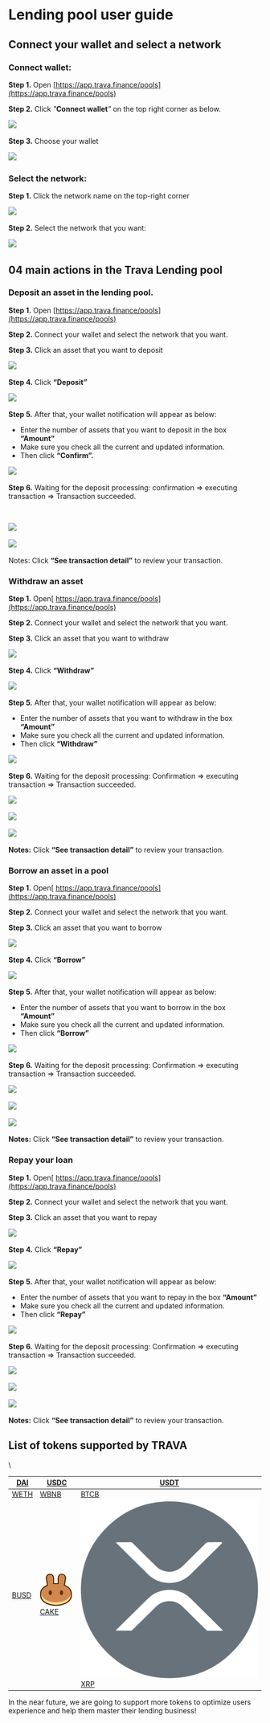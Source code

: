 # Lending pool user guide

## **Connect your wallet and select a network**

### Connect wallet:

**Step 1.** Open [https://app.trava.finance/pools](https://app.trava.finance/pools)

**Step 2.** Click _"_**Connect wallet**_"_ on the top right corner as below.

![](https://lh6.googleusercontent.com/yMP-MbOhDKpBb589CRIC3SxKEhMj-bzPCRzk5hVMRgtVlmcoBPU9grpHq7ud-2c1\_ieNgAh1t4vgBUiwjlEFJohtCX\_x2noA028BM\_hHr4kL1Je9mOOY5Ydu1LwEdQC3naj0DzC0kmfwssS14w)

**Step 3.** Choose your wallet

![](https://lh6.googleusercontent.com/7AdZORb2ypVL6CQSyjV\_9r9oA4QwB4BEH-6afz-ZO\_VDSmZrHXmKLq8QpGqmp3nVnshFhQVdo\_ucX8fbNRQCzV9wMgK3-Yt6Ost\_NIUmNYsvYgJt\_FJH\_Ob5oE-IIJ3TsDfKrj0j9ABd3VLeQA)

### **Select the network:**

**Step 1.** Click the network name on the top-right corner

![](https://lh5.googleusercontent.com/qvCLpm25hkIyIvF3owsoKt9Ho7wntzjdCGdRmY-6jqLO\_NlIArs1Fu0CJ6TLT0HwRo4hj7S4vx4j4ZvaJHlcXz\_tQOJ\_s7WUsExl8rMDY147IabFPQp1693F8i77XgDdxlUaNHcZxRgND1yadw)

**Step 2.** Select the network that you want:

![](https://lh3.googleusercontent.com/KbxhFf2PsRtJBiPpxmfkcuIGah1F52i8HYJzEMIrhq0q81NW7K\_2ex1ACAH\_BSvQXJd9SX-WI4XK-JPWM02b3ouPLmbKT0PQq2xXFOuiuIuMkYqElHgF8qPiCeK166etejlvpZTUr0JJzRnhPg)

## **04 main actions in the Trava Lending pool**

### **Deposit an asset in the lending pool.**

**Step 1.** Open [https://app.trava.finance/pools](https://app.trava.finance/pools)

**Step 2.** Connect your wallet and select the network that you want.

**Step 3.** Click an asset that you want to deposit

![](https://lh6.googleusercontent.com/S-50b5X9uLNG2-GVqnEiT-2VF45uDFTh7RtHIWJv4X3rcj84D4uX5ebJrpKBDM8e8LOfwtmhKS6T6GAqXmwrw0Fwiw4NbCnOawYXd6N348lBDnE6QyTCKydqMyphB-qng5gfhpTE52plwa3NTA)

**Step 4.** Click **“Deposit”**

![](https://lh5.googleusercontent.com/QEnAptztMWKYwp\_HXT87MkjilbnAdn1WFTk9gufrsupHgtIarvZMjMxAGGwE86WCmHWLDibaMdy9R\_GUrJ0iDegpChWqHtlb22taP6Ox2jaVZiu3a11rYqfV7rXgycOYcmiEK1Qr3RQoyjk80w)

**Step 5.** After that, your wallet notification will appear as below:

* Enter the number of assets that you want to deposit in the box **“Amount”**
* Make sure you check all the current and updated information.
* Then click **“Confirm”.**

![](https://lh3.googleusercontent.com/T-Zlp6U2rh\_sjmaMRCR0iaERQyTeyqqAX5KP75lxLKXQqyVqFTdIcPLE0yvJRmezhJhlEwzmv6DwFWadUOADNvW7PeuP8vupVuO15GyTtcGiW4i05AJEylo8OLr4m3\_Wjf\_oEsdBeeVOra-58w)

**Step 6.** Waiting for the deposit processing: confirmation => executing transaction => Transaction succeeded.

<img src="https://lh4.googleusercontent.com/BWjThPFLCVRRy7FKt_AIW2J5WKoIncbsnQSubLRbuOeVJhtfuB13HhHwlC-kDqdKrYOQpjGKCirk5TzI5WTFVs_UPoXloFJBgZsLL_Rmb7TFBNbz_kUU0DerffQw2oPtIpE1eaa-FoTpN_4JSg" alt="" data-size="original">

![](https://lh3.googleusercontent.com/hH5DDW0YZJWuik8BQNiI35v7QlBlWzzScE6JSK33FLe0SyLFSLL7zpLyYAagd5-doPg\_Ina9agbJcT0QqGrGR7V5Qjdv0SRHxq90LoKcLRLtuKhyK\_dpPlPi0nF6h4lBiSs\_3McZ3gsC76ed1g)

![](https://lh5.googleusercontent.com/JICyU0i8MG4hIYeARvcVNzos5vvYwhRZSmHxO2KHZnYO0JlvXgfcVsxHKGmg4tnJuPU-pWpeBwZ7zWJ0ymXoXMvtdftK95MCGoT6sRkDYG89jmccCsgPBgYnOAcJfaFm7YGUY-O8NVrD6S6Zzw)

Notes: Click **“See transaction detail”** to review your transaction.

### **Withdraw an asset**

**Step 1.** Open[ https://app.trava.finance/pools](https://app.trava.finance/pools)

**Step 2.** Connect your wallet and select the network that you want.

**Step 3.** Click an asset that you want to withdraw

![](https://lh3.googleusercontent.com/HTn6iQ4U2\_tVR40qXo0zCLJsC1IEDRGyp\_D-ZCinMUItEdyV0TIeBAC6alTPPXMfMz4aKEf\_WjjPLFUWXHfJe4n\_cfur5rpm2lBpd-xsGoEogFDUvKOWShOTlwrmalkG0MDAG\_pvGGhvIfTdFQ)

**Step 4.** Click **“Withdraw”**

![](https://lh6.googleusercontent.com/FEIs0LgOjJesYC5E2bXC1\_JVZKtc3o3JOvVsZ\_oo1HWcMKsi2LbepKlffopNkofRoCZswurwFlaIdkmwhtOQHd8c4fxoML-h\_9pL8Qq9JFxg9CeBjz4Sp27UGFcIi7dWSRNEUJf7nLkHkxLvEw)

**Step 5.** After that, your wallet notification will appear as below:

* Enter the number of assets that you want to withdraw in the box **“Amount”**
* Make sure you check all the current and updated information.
* Then click **“Withdraw”**

![](https://lh6.googleusercontent.com/mwB8rk3YYZ9d2dYlsHFG8lofI9gdEcbJsGMiCF2aXLgw6ci\_hVmn67Ag\_IycCd2ZsfjGBQ-xWPGXyG\_fhZznCAq-Ys6C6nU80jr\_fDb-ZgicSmGM4jWy7IpTk2MuM0ybI\_RN4Vbazs9b3ibuJQ)

**Step 6.** Waiting for the deposit processing: Confirmation => executing transaction => Transaction succeeded.

![](https://lh5.googleusercontent.com/-Qa5Xi6iClePXpbkdgF0dQIxnnmP3caib\_dfKUXtbD1q00H4n55Z0xIw4BtV7MS4SKtjbTepPeIub6WY62lwr5R0WlPNVEVWFFj79PDYbUnEZA-q\_PgN6Y\_tUPeZw40087Li-4GhYFxpZSRQNw)

![](https://lh5.googleusercontent.com/zIaeVm\_XxfHLoE6spH0UHkrF9HVpnfLgioUz-cBMQUQEYRNilU2lNCrK8mWldbOKFO2qqhDVEfwXnJ3owZSB3JrbgK2Ae7qNBfD3vU7Aqf\_NeotQ76iW2UCUjoXrYo9fcQQKtK\_NhB3Udjojyw)

![](https://lh6.googleusercontent.com/U4z9bt9y7FYgQN91qBfR8vvigRjOjCj9Qyz7nAYP4a3PaE58BfhWAg5eyJ9webqyiOOAn8XftyH\_qtqU8vHcB1B5AOPB5\_IdA8t8\_fUic9a4c3fWzxW2JBBmwvASxPYOoB4vXQ79DO-ygSU5Vw)

**Notes:** Click **“See transaction detail”** to review your transaction.

### **Borrow an asset in a pool**

**Step 1.** Open[ https://app.trava.finance/pools](https://app.trava.finance/pools)

**Step 2.** Connect your wallet and select the network that you want.

**Step 3.** Click an asset that you want to borrow

![](https://lh5.googleusercontent.com/HUCeX6eGPetO2SfvJRWE7iJYNZ-MWAFEX5W8m245LkIKqj8SXHc99fziOjYYlvdU56hERUpyB47aNfHWjsioj-MxzcbzWbsgRkjB\_YQvAYkO\_tr9AknJ4Bm\_xLoGFL7JAkUi\_i0Ci-rS8mjP6w)

**Step 4.** Click **“Borrow”**

![](https://lh3.googleusercontent.com/DsomSJept6usuZrzKyN1Zw7UqnwsFBD2rrfQVlzGXTiM68TyJwlGyHYKYG8VWSdHzF54cNHC7v4rNotp0Or5TknWG4VLgQmPqdGDRtGDN3DLktyHsGs6tz7sffzbL35eULKHwNQiMH-CSz1Bpg)

**Step 5.** After that, your wallet notification will appear as below:

* Enter the number of assets that you want to borrow in the box **“Amount”**
* Make sure you check all the current and updated information.
* Then click  **“Borrow”**

![](https://lh5.googleusercontent.com/uMSBb189Pt8DPIlcm\_FMJhV92o2q3mZtHLgd6qvQhVhm08uD532izOhJ7cexYjSTyi\_Qq4ryCN7B0-GuEWnR41nZ\_h7Ui4zfg5qADI6U7l5y2PL\_GCK88CFqRqeBPatYwyvW0G29djy6j8B4Hg)

**Step 6.** Waiting for the deposit processing: Confirmation => executing transaction => Transaction succeeded.

![](https://lh4.googleusercontent.com/lOOdHtruE7WRpfHxo0fj5\_e-R3T7f7GLkVBPr-IEFMAsc3mW1lYdakWa9mAMzWzjQewb\_ehd8tjU5HY64JiM36R9Q\_f-qw\_s3Qfbn\_m3VJIICyfwkg0uVX04Kc4dBlhGbx\_asKy4Ewyp-MvkLA)

![](https://lh5.googleusercontent.com/v1wX5G7HSUAP5LyK5ZcioSstzP-MahTu-mNKrVN4NSsd8RBHaRhiuGxCEk2\_UkjuvAR\_tV9O0hrC6TpCMe4\_1YyhIEnJaCwxZF7jxgCIenRCgSNrK6FeCcUqrp2ZSV-R7coHpEzTq5vFoWIJVg)

![](https://lh4.googleusercontent.com/\_5hIuUriO85PqFcrUqU7XsSJH1jmZdnQa75E\_NUaGY-sPM8pDZ-OstlKHLD7vS8cuTyX-1wVuzd9XmYBqECUW180RVSiXFhyrVFM6H9vzsgqmBwgbiFTx0eizqBWqWlI8SLdAzcg\_4RwDkQYFg)

**Notes:** Click **“See transaction detail”** to review your transaction.

### **Repay your loan**

**Step 1.** Open[ https://app.trava.finance/pools](https://app.trava.finance/pools)

**Step 2.** Connect your wallet and select the network that you want.

**Step 3.** Click an asset that you want to repay

![](https://lh3.googleusercontent.com/\_jfvWearTzBtEoyf6QOVcJ23inKIln-SH7YkU3jjoZLIM0cbyc2Pb3VbdWOJ7zpVQ7yYLCRTOZRbYzE\_Utrc4tvCgXNAtmuI6iygGcn4ej2qeJbOnhvCNySce7WzgK32y8PPN5erBFRMbciYFQ)

**Step 4.** Click **“Repay”**

![](https://lh6.googleusercontent.com/DxqaHlMmoLHFX3zAtW6S-Bf3ds-HVm0OHwUemvXsXAqVfmUSAeJ1ohbF0mQWG2QAFEZZTywyDgGWBi6kTt4DLJh5EDpP3\_Ypr5orI0kA0bGRbViJAsWLJDS-y4Jb3a2et5PLZe4Xw\_r5dKBHjQ)

**Step 5.** After that, your wallet notification will appear as below:

* Enter the number of assets that you want to repay in the box **“Amount”**
* Make sure you check all the current and updated information.
* Then click **“Repay”**&#x20;

![](https://lh3.googleusercontent.com/BEwpW8Pa70xICP-I534wg5WQ1Zma3O4zj1hCz4KYBieuccdDRLz7VzxtgCdiNxwKqYzIsqW4OmrmLhdgb7n1iDXoabhieUC8BZWEngb1eRDWCu3DYWxU5HNhKxjQ2BOAASwR95BiQy-jzGD8QA)

**Step 6.** Waiting for the deposit processing: Confirmation => executing transaction => Transaction succeeded.

![](https://lh5.googleusercontent.com/JgySChmULmTVlQSxc8hWYHYsU2SYaDNkYpaItMzB6D0SAE\_dChqn68\_WIp449HqHaTpa800\_haPepPurdjMffI1IQdQMSNS65gC22XvS577hNtMvyqrd5o6bK3ncA-h7aUB6b7QIM5mEwwkTdA)

![](https://lh6.googleusercontent.com/cGxZl8EHC9unzCLJ1qstzXZkn0TlcAmhH6d01zDcPZxDcWXUHrby4nlR3135ffES-iQDwvFSEv8NZzGn7OG-sril3fxWloBGCbAJsysH-on8UB8\_GXdGpLgxQNw6oHkEKkyzy2GdHm70NsDnRA)

![](https://lh4.googleusercontent.com/Mi0\_POrA-KMxqfwie8w\_625N\_OyAOWewgw1VPMqJmupn9r2gSvvQmU5BhAHusHU8JoFoLWFvJykLXQgyblq7YxXNi9bRmYY1XbEOGteBwga6JwyqyXDWdYI6NdLC0bqk-EtNR608s3jDDJI3Gw)

**Notes:** Click **“See transaction detail”** to review your transaction.

## List of tokens supported by TRAVA

\


| <img src="https://lh6.googleusercontent.com/BlGIr48zy-oKb1Z4kogq2G23GzC-4abG9_bfcu2Lo1oBX8JxS87S5KAnaTFJIM6MWmfsGOPTOYN43bVIRuGlDSkXjPcLekH57cxvC72K2s35GH8QdRXkkNcJUFI-8WSS6WJ4AUY=s0" alt="" data-size="line">[DAI](https://bscscan.com/token/0x1af3f329e8be154074d8769d1ffa4ee058b1dbc3)  | <img src="https://lh5.googleusercontent.com/KBpORzcGKeYa6iPmcs2tfCQmcXjSd8FLM4WlQxIhABPsjjxrVD_DeKhxzdyNvepfILQAnvkbtS6DHEhPXEKGwDzVsHQxQuyOZF4zNemp56oIuQHL7E9ORRK-DKRXiaZffDVeT0g=s0" alt="" data-size="line">[USDC](https://bscscan.com/token/0x8ac76a51cc950d9822d68b83fe1ad97b32cd580d) | <img src="https://lh6.googleusercontent.com/5rmLOC-tUjjYRN3HMDLDRXwtennjZBSIOXDDyElMjdJ70Kz5NjnMbV5DKrjX31UkTK-iXPRNOCWgRZzpNaGnambAayXjZUryNS7ovEjbB0sG3vCSiIC_LMcqOzovrYVm9Y0kctk=s0" alt="" data-size="line">[USDT](https://bscscan.com/token/0x55d398326f99059ff775485246999027b3197955) |
| -------------------------------------------------------------------------------------------------------------------------------------------------------------------------------------------------------------------------------------------------------------------------------------------- | -------------------------------------------------------------------------------------------------------------------------------------------------------------------------------------------------------------------------------------------------------------------------------------------- | -------------------------------------------------------------------------------------------------------------------------------------------------------------------------------------------------------------------------------------------------------------------------------------------- |
| <img src="https://lh3.googleusercontent.com/ryXOxVRLZTc2YfXoIHZ44uxZduizrrQfev_rsGnMNNtGUmdUYYlBvfgYe14wMNg4GScjSRMShcVwLIJtjm8PH9CQFWda4KfgH_ogOW1KQyZz9E_gBaNE23S_35AqW0v1HJ0ijRw=s0" alt="" data-size="line">[WETH](https://bscscan.com/token/0x2170ed0880ac9a755fd29b2688956bd959f933f8) | <img src="https://lh4.googleusercontent.com/2ltWT7O4FoP7IlmDLb_4FW84CwgZCdkoA1E9QBOLx-tY-ksHDCPFBvVurC2wlmjw7836_biyvbBG1oT4JsQgcfP9s2xKsJ-uIP7Kps2W9-Ghn0iXVgh5WEVUCM25RiZwO7-1eas=s0" alt="" data-size="line">[WBNB](https://bscscan.com/token/0xbb4CdB9CBd36B01bD1cBaEBF2De08d9173bc095c) | <img src="https://lh4.googleusercontent.com/04-mYhWhX7GxcTqtxpYw0KT_Q7fzkTJCuImIb4adW1I0R7KI8QP1NAhAASlV2BpaBonAYDYCFdIcVAhJsDRXeMWX3OCDlDb-Ieox82Yu7g6i23htP8_o_9iTgfcMKTOmPiW3Zcs=s0" alt="" data-size="line">[BTCB](https://bscscan.com/token/0x7130d2a12b9bcbfae4f2634d864a1ee1ce3ead9c) |
| <img src="https://lh6.googleusercontent.com/xavpVhcq682ZTapkI9hn7wCRPlcOLX5DHd7nj3dpzEi1nm7yDd1vih29CSYNEaQWVe03keaVU0ORvxXJ0HU2S-EL5B6VJlhNNkDAfxtxypkKGvVsqo2NV-DEjLsXQ07NK56BWyY=s0" alt="" data-size="line">[BUSD](https://bscscan.com/token/0xe9e7cea3dedca5984780bafc599bd69add087d56) | <img src=".gitbook/assets/cake.svg" alt="" data-size="line"> [CAKE](https://bscscan.com/token/0x0E09FaBB73Bd3Ade0a17ECC321fD13a19e81cE82)                                                                                                                                                    | <img src=".gitbook/assets/xrp-logo.png" alt="" data-size="line"> [XRP](https://bscscan.com/token/0x1D2F0da169ceB9fC7B3144628dB156f3F6c60dBE)                                                                                                                                                 |

In the near future, we are going to support more tokens to optimize users experience and help them master their lending business!

